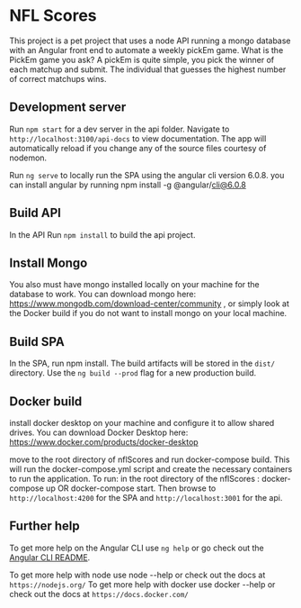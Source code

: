 # NFL Scores

This project is a pet project that uses a node API running a mongo database with an Angular front end to automate a weekly pickEm game.  What is the PickEm game you ask? A pickEm is quite simple, you pick the winner of each matchup and submit.  The individual that guesses the highest number of correct matchups wins. 

## Development server

Run `npm start` for a dev server in the api folder. Navigate to `http://localhost:3100/api-docs` to view documentation. The app will automatically reload if you change any of the source files courtesy of nodemon.

Run `ng serve` to locally run the SPA using the angular cli version 6.0.8. you can install angular by running npm install -g @angular/cli@6.0.8 

## Build API

In the API Run `npm install` to build the api project. 

## Install Mongo 
You also must have mongo installed locally on your machine for the database to work.  You can download mongo here: https://www.mongodb.com/download-center/community , or simply look at the Docker build if you do not want to install mongo on your local machine.

## Build SPA 
In the SPA, run npm install. The build artifacts will be stored in the `dist/` directory. Use the `ng build --prod` flag for a new production build. 

## Docker build 
install docker desktop on your machine and configure it to allow shared drives. You can download Docker Desktop here: https://www.docker.com/products/docker-desktop

move to the root directory of nflScores and run docker-compose build. This will run the docker-compose.yml script and create the necessary containers to run the application. 
To run: in the root directory of the nflScores : docker-compose up OR docker-compose start.  Then browse to `http://localhost:4200` for the SPA and `http://localhost:3001` for the api.

## Further help

To get more help on the Angular CLI use `ng help` or go check out the [Angular CLI README](https://github.com/angular/angular-cli/blob/master/README.md).

To get more help with node use node --help or check out the docs at `https://nodejs.org/`
To get more help with docker use docker --help or check out the docs at `https://docs.docker.com/`


